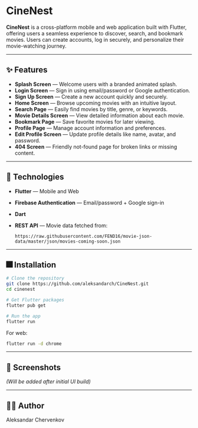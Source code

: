 # CineNest

**CineNest** is a cross-platform mobile and web application built with Flutter, offering users a seamless experience to discover, search, and bookmark movies. Users can create accounts, log in securely, and personalize their movie-watching journey.

---

## ✨ Features

* **Splash Screen** — Welcome users with a branded animated splash.
* **Login Screen** — Sign in using email/password or Google authentication.
* **Sign Up Screen** — Create a new account quickly and securely.
* **Home Screen** — Browse upcoming movies with an intuitive layout.
* **Search Page** — Easily find movies by title, genre, or keywords.
* **Movie Details Screen** — View detailed information about each movie.
* **Bookmark Page** — Save favorite movies for later viewing.
* **Profile Page** — Manage account information and preferences.
* **Edit Profile Screen** — Update profile details like name, avatar, and password.
* **404 Screen** — Friendly not-found page for broken links or missing content.

---

## 🚀 Technologies

* **Flutter** — Mobile and Web
* **Firebase Authentication** — Email/password + Google sign-in
* **Dart**
* **REST API** — Movie data fetched from:

  ```
  https://raw.githubusercontent.com/FEND16/movie-json-data/master/json/movies-coming-soon.json
  ```

---

## 🎆 Installation

```bash
# Clone the repository
git clone https://github.com/aleksandarch/CineNest.git
cd cinenest

# Get Flutter packages
flutter pub get

# Run the app
flutter run
```

For web:

```bash
flutter run -d chrome
```

---

## 📸 Screenshots

*(Will be added after initial UI build)*

---

## 🧑‍💻 Author

Aleksandar Chervenkov
